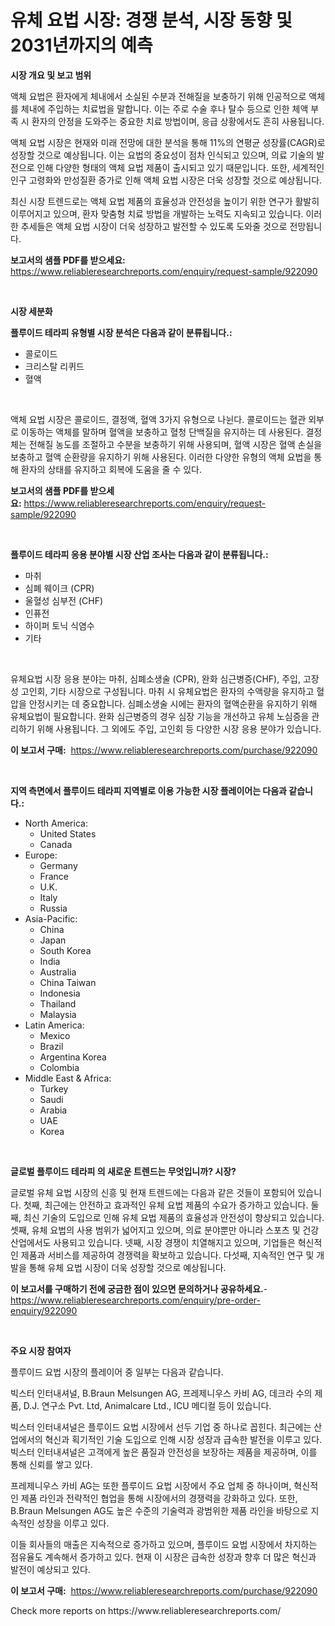 <p><h1>유체 요법 시장: 경쟁 분석, 시장 동향 및 2031년까지의 예측</h1></p><p><strong>시장 개요 및 보고 범위</strong></p>
<p><p>액체 요법은 환자에게 체내에서 소실된 수분과 전해질을 보충하기 위해 인공적으로 액체를 체내에 주입하는 치료법을 말합니다. 이는 주로 수술 후나 탈수 등으로 인한 체액 부족 시 환자의 안정을 도와주는 중요한 치료 방법이며, 응급 상황에서도 흔히 사용됩니다.</p><p>액체 요법 시장은 현재와 미래 전망에 대한 분석을 통해 11%의 연평균 성장률(CAGR)로 성장할 것으로 예상됩니다. 이는 요법의 중요성이 점차 인식되고 있으며, 의료 기술의 발전으로 인해 다양한 형태의 액체 요법 제품이 출시되고 있기 때문입니다. 또한, 세계적인 인구 고령화와 만성질환 증가로 인해 액체 요법 시장은 더욱 성장할 것으로 예상됩니다.</p><p>최신 시장 트렌드로는 액체 요법 제품의 효율성과 안전성을 높이기 위한 연구가 활발히 이루어지고 있으며, 환자 맞춤형 치료 방법을 개발하는 노력도 지속되고 있습니다. 이러한 추세들은 액체 요법 시장이 더욱 성장하고 발전할 수 있도록 도와줄 것으로 전망됩니다.</p></p>
<p><strong>보고서의 샘플 PDF를 받으세요:</strong> <a href="https://www.reliableresearchreports.com/enquiry/request-sample/922090">https://www.reliableresearchreports.com/enquiry/request-sample/922090</a></p>
<p>&nbsp;</p>
<p><strong>시장 세분화</strong></p>
<p><strong>플루이드 테라피 유형별 시장 분석은 다음과 같이 분류됩니다.:</strong></p>
<p><ul><li>콜로이드</li><li>크리스탈 리퀴드</li><li>혈액</li></ul></p>
<p>&nbsp;</p>
<p><p>액체 요법 시장은 콜로이드, 결정액, 혈액 3가지 유형으로 나뉜다. 콜로이드는 혈관 외부로 이동하는 액체를 말하며 혈액을 보충하고 혈청 단백질을 유지하는 데 사용된다. 결정체는 전해질 농도를 조절하고 수분을 보충하기 위해 사용되며, 혈액 시장은 혈액 손실을 보충하고 혈액 순환량을 유지하기 위해 사용된다. 이러한 다양한 유형의 액체 요법을 통해 환자의 상태를 유지하고 회복에 도움을 줄 수 있다.</p></p>
<p><strong>보고서의 샘플 PDF를 받으세요:</strong>&nbsp;<a href="https://www.reliableresearchreports.com/enquiry/request-sample/922090">https://www.reliableresearchreports.com/enquiry/request-sample/922090</a></p>
<p>&nbsp;</p>
<p><strong> 플루이드 테라피 응용 분야별 시장 산업 조사는 다음과 같이 분류됩니다.:</strong></p>
<p><ul><li>마취</li><li>심폐 웨이크 (CPR)</li><li>울혈성 심부전 (CHF)</li><li>인퓨전</li><li>하이퍼 토닉 식염수</li><li>기타</li></ul></p>
<p>&nbsp;</p>
<p><p>유체요법 시장 응용 분야는 마취, 심폐소생술 (CPR), 완화 심근병증(CHF), 주입, 고장성 고인회, 기타 시장으로 구성됩니다. 마취 시 유체요법은 환자의 수액량을 유지하고 혈압을 안정시키는 데 중요합니다. 심폐소생술 시에는 환자의 혈액순환을 유지하기 위해 유체요법이 필요합니다. 완화 심근병증의 경우 심장 기능을 개선하고 유체 노심증을 관리하기 위해 사용됩니다. 그 외에도 주입, 고인회 등 다양한 시장 응용 분야가 있습니다.</p></p>
<p><strong>이 보고서 구매:</strong>&nbsp; <a href="https://www.reliableresearchreports.com/purchase/922090">https://www.reliableresearchreports.com/purchase/922090</a></p>
<p>&nbsp;</p>
<p><strong>지역 측면에서 플루이드 테라피 지역별로 이용 가능한 시장 플레이어는 다음과 같습니다.:</strong></p>
<p><ul>
    <li>
        North America:
        <ul>
            <li>United States</li>
            <li>Canada</li>
        </ul>
    </li>
    <li>
        Europe:
        <ul>
            <li>Germany</li>
            <li>France</li>
            <li>U.K.</li>
            <li>Italy</li>
            <li>Russia</li>
        </ul>
    </li>
    <li>
        Asia-Pacific:
        <ul>
            <li>China</li>
            <li>Japan</li>
            <li>South Korea</li>
            <li>India</li>
            <li>Australia</li>
            <li>China Taiwan</li>
            <li>Indonesia</li>
            <li>Thailand</li>
            <li>Malaysia</li>
        </ul>
    </li>
    <li>
        Latin America:
        <ul>
            <li>Mexico</li>
            <li>Brazil</li>
            <li>Argentina Korea</li>
            <li>Colombia</li>
        </ul>
    </li>
    <li>
        Middle East & Africa:
        <ul>
            <li>Turkey</li>
            <li>Saudi</li>
            <li>Arabia</li>
            <li>UAE</li>
            <li>Korea</li>
        </ul>
    </li>
    </ul></p>
<p>&nbsp;</p>
<p><strong>글로벌 플루이드 테라피 의 새로운 트렌드는 무엇입니까? 시장?</strong></p>
<p><p>글로벌 유체 요법 시장의 신흥 및 현재 트렌드에는 다음과 같은 것들이 포함되어 있습니다. 첫째, 최근에는 안전하고 효과적인 유체 요법 제품의 수요가 증가하고 있습니다. 둘째, 최신 기술의 도입으로 인해 유체 요법 제품의 효율성과 안전성이 향상되고 있습니다. 셋째, 유체 요법의 사용 범위가 넓어지고 있으며, 의료 분야뿐만 아니라 스포츠 및 건강 산업에서도 사용되고 있습니다. 넷째, 시장 경쟁이 치열해지고 있으며, 기업들은 혁신적인 제품과 서비스를 제공하여 경쟁력을 확보하고 있습니다. 다섯째, 지속적인 연구 및 개발을 통해 유체 요법 시장이 더욱 성장할 것으로 예상됩니다.</p></p>
<p><strong>이 보고서를 구매하기 전에 궁금한 점이 있으면 문의하거나 공유하세요.</strong>- <a href="https://www.reliableresearchreports.com/enquiry/pre-order-enquiry/922090">https://www.reliableresearchreports.com/enquiry/pre-order-enquiry/922090</a></p>
<p>&nbsp;</p>
<p><strong>주요 시장 참여자</strong></p>
<p><p>플루이드 요법 시장의 플레이어 중 일부는 다음과 같습니다.</p><p>빅스터 인터내셔널, B.Braun Melsungen AG, 프레제니우스 카비 AG, 데크라 수의 제품, D.J. 연구소 Pvt. Ltd, Animalcare Ltd., ICU 메디컬 등이 있습니다.</p><p>빅스터 인터내셔널은 플루이드 요법 시장에서 선두 기업 중 하나로 꼽힌다. 최근에는 산업에서의 혁신과 획기적인 기술 도입으로 인해 시장 성장과 급속한 발전을 이루고 있다. 빅스터 인터내셔널은 고객에게 높은 품질과 안전성을 보장하는 제품을 제공하며, 이를 통해 신뢰를 쌓고 있다.</p><p>프레제니우스 카비 AG는 또한 플루이드 요법 시장에서 주요 업체 중 하나이며, 혁신적인 제품 라인과 전략적인 협업을 통해 시장에서의 경쟁력을 강화하고 있다. 또한, B.Braun Melsungen AG도 높은 수준의 기술력과 광범위한 제품 라인을 바탕으로 지속적인 성장을 이루고 있다.</p><p>이들 회사들의 매출은 지속적으로 증가하고 있으며, 플루이드 요법 시장에서 차지하는 점유율도 계속해서 증가하고 있다. 현재 이 시장은 급속한 성장과 향후 더 많은 혁신과 발전이 예상되고 있다.</p></p>
<p><strong>이 보고서 구매:</strong>&nbsp;&nbsp;<a href="https://www.reliableresearchreports.com/purchase/922090">https://www.reliableresearchreports.com/purchase/922090</a></p>
<p>Check more reports on https://www.reliableresearchreports.com/</p>
